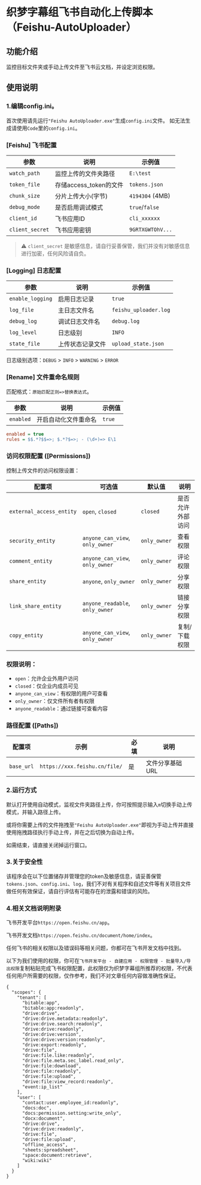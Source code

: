 # 织梦字幕组飞书自动化上传脚本（Feishu-AutoUploader）

 ## 功能介绍
 监控目标文件夹或手动上传文件至飞书云文档，并设定浏览权限。
 
## 使用说明
### 1.编辑config.ini。
 首次使用请先运行```"Feishu AutoUploader.exe"```生成```config.ini```文件。
 如无法生成请使用```Code```里的```config.ini```。
 
 ### [Feishu] 飞书配置
 
| 参数 | 说明 | 示例值 |
|------|------|-------|
| `watch_path` | 监控上传的文件夹路径 | `E:\test` |
| `token_file` | 存储access_token的文件 | `tokens.json` |
| `chunk_size` | 分片上传大小(字节) | `4194304` (4MB) |
| `debug_mode` | 是否启用调试模式 | `true`/`false` |
| `client_id` | 飞书应用ID | `cli_xxxxxx` |
| `client_secret` | 飞书应用密钥 | `9GRTXGWTOhV...` |

> ⚠️ `client_secret` 是敏感信息，请自行妥善保管，我们并没有对敏感信息进行加密，任何风险请自负。

### [Logging] 日志配置

| 参数 | 说明 | 示例值 |
|------|------|-------|
| `enable_logging` | 启用日志记录 | `true` |
| `log_file` | 主日志文件名 | `feishu_uploader.log` |
| `debug_log` | 调试日志文件名 | `debug.log` |
| `log_level` | 日志级别 | `INFO` |
| `state_file` | 上传状态记录文件 | `upload_state.json` |

日志级别选项：`DEBUG` > `INFO` > `WARNING` > `ERROR`

### [Rename] 文件重命名规则
匹配格式：```原始匹配正则=>替换表达式```。

| 参数 | 说明 | 示例值 |
|------|------|-------|
| `enabled` | 开启自动化文件重命名 | `true` |

```ini
enabled = true
rules = $$.*?$$=>; $.*?$=>; - (\d+)=> E\1
```

### 访问权限配置 ([Permissions])

控制上传文件的访问权限设置：

| 配置项 | 可选值 | 默认值 | 说明 |
|--------|--------|--------|------|
| `external_access_entity` | `open`, `closed` | `closed` | 是否允许外部访问 |
| `security_entity` | `anyone_can_view`, `only_owner` | `only_owner` | 查看权限 |
| `comment_entity` | `anyone_can_view`, `only_owner` | `only_owner` | 评论权限 |
| `share_entity` | `anyone`, `only_owner` | `only_owner` | 分享权限 |
| `link_share_entity` | `anyone_readable`, `only_owner` | `only_owner` | 链接分享权限 |
| `copy_entity` | `anyone_can_view`, `only_owner` | `only_owner` | 复制/下载权限 |

### 权限说明：
- `open`：允许企业外用户访问
- `closed`：仅企业内成员可见
- `anyone_can_view`：有权限的用户可查看
- `only_owner`：仅文件所有者有权限
- `anyone_readable`：通过链接可查看内容

### 路径配置 ([Paths])

| 配置项 | 示例 | 必填 | 说明 |
|--------|------|------|------|
| `base_url` | `https://xxx.feishu.cn/file/` | 是 | 文件分享基础URL |


### 2.运行方式

 默认打开使用自动模式，监视文件夹路径上传，你可按照提示输入```m```切换手动上传模式，并输入路径上传。

 或将你需要上传的文件拖拽至```"Feishu AutoUploader.exe"```即视为手动上传并直接使用拖拽路径执行手动上传，并在之后切换为自动上传。

 如需结束，请直接关闭掉运行窗口。

### 3.关于安全性
该程序会在以下位置储存并管理您的token及敏感信息，请妥善保管```tokens.json```、```config.ini```、```log```，我们不对有关程序和自述文件等有关项目文件做任何有效保证，请自行评估有可能存在的泄露和错误的风险。

### 4.相关文档说明附录
飞书开发平台```https://open.feishu.cn/app```。

飞书开发文档```https://open.feishu.cn/document/home/index```。

任何飞书的相关权限以及错误码等相关问题，你都可在飞书开发文档中找到。

以下为我们使用的权限，你可在```飞书开发平台 - 自建应用 - 权限管理 - 批量导入/导出权限```复制粘贴完成飞书权限配置，此权限仅为织梦字幕组所推荐的权限，不代表任何用户所需要的权限，仅作参考，我们不对文章任何内容做准确性保证。
```
{
  "scopes": {
    "tenant": [
      "bitable:app",
      "bitable:app:readonly",
      "drive:drive",
      "drive:drive.metadata:readonly",
      "drive:drive.search:readonly",
      "drive:drive:readonly",
      "drive:drive:version",
      "drive:drive:version:readonly",
      "drive:export:readonly",
      "drive:file",
      "drive:file.like:readonly",
      "drive:file.meta.sec_label.read_only",
      "drive:file:download",
      "drive:file:readonly",
      "drive:file:upload",
      "drive:file:view_record:readonly",
      "event:ip_list"
    ],
    "user": [
      "contact:user.employee_id:readonly",
      "docs:doc",
      "docs:permission.setting:write_only",
      "docx:document",
      "drive:drive",
      "drive:drive:readonly",
      "drive:file",
      "drive:file:upload",
      "offline_access",
      "sheets:spreadsheet",
      "space:document:retrieve",
      "wiki:wiki"
    ]
  }
}
```
